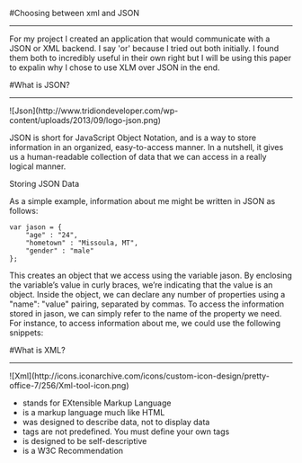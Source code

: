 #Choosing between xml and JSON
<hr/>

For my project I created an application that would communicate with a JSON or XML backend. I say 'or' because I tried out both initially. I found them both to incredibly useful in their own right but I will be using this paper to expalin why I chose to use XLM over JSON in the end.

#What is JSON?
<hr/>
![Json](http://www.tridiondeveloper.com/wp-content/uploads/2013/09/logo-json.png)


JSON is short for JavaScript Object Notation, and is a way to store information in an organized, easy-to-access manner. In a nutshell, it gives us a human-readable collection of data that we can access in a really logical manner.

Storing JSON Data

As a simple example, information about me might be written in JSON as follows:
```
var jason = {
	"age" : "24",
	"hometown" : "Missoula, MT",
	"gender" : "male"
};
```

This creates an object that we access using the variable jason. By enclosing the variable’s value in curly braces, we’re indicating that the value is an object. Inside the object, we can declare any number of properties using a "name": "value" pairing, separated by commas. To access the information stored in jason, we can simply refer to the name of the property we need. For instance, to access information about me, we could use the following snippets:

#What is XML?
<hr/>
![Xml](http://icons.iconarchive.com/icons/custom-icon-design/pretty-office-7/256/Xml-tool-icon.png)

<ul>
<li> stands for EXtensible Markup Language</li>
<li> is a markup language much like HTML</li>
<li> was designed to describe data, not to display data</li>
<li> tags are not predefined. You must define your own tags</li>
<li> is designed to be self-descriptive</li>
<li> is a W3C Recommendation</li>
</ul>
